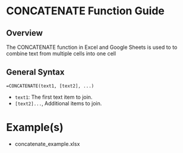 # CONCATENATE Function Guide 

## Overview 
The CONCATENATE function in Excel and Google Sheets is used to to combine text from multiple cells into one cell 

## General Syntax
`=CONCATENATE(text1, [text2], ...)`
- `text1`: The first text item to join.
- `[text2]...`, Additional items to join.

# Example(s)
- concatenate_example.xlsx
